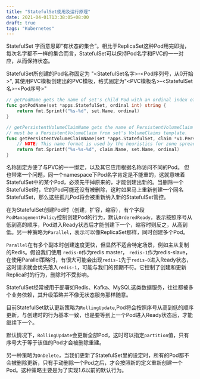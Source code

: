 ```yaml
---
title: "StatefulSet使用及运行原理"
date: 2021-04-01T13:38:05+08:00
draft: true
tags: "Kubernetes"
---
```


StatefulSet 字面意思即“有状态的集合”。相比于ReplicaSet这种Pod用完即抛，每次名字都不一样的集合而言，StatefulSet可以保持Pod名字和PVC的一一对应，从而保持状态。

StatefulSet所创建的Pod名称固定为 "<StatefulSet名字>-<Pod序列号，从0开始>", 其使用PVC模板创建出的PVC模板，格式固定为"<PVC模板名>-<StatefulSet名>-<Pod序号>"

```go
// getPodName gets the name of set's child Pod with an ordinal index of ordinal
func getPodName(set *apps.StatefulSet, ordinal int) string {
	return fmt.Sprintf("%s-%d", set.Name, ordinal)
}

// getPersistentVolumeClaimName gets the name of PersistentVolumeClaim for a Pod with an ordinal index of ordinal. claim
// must be a PersistentVolumeClaim from set's VolumeClaims template.
func getPersistentVolumeClaimName(set *apps.StatefulSet, claim *v1.PersistentVolumeClaim, ordinal int) string {
	// NOTE: This name format is used by the heuristics for zone spreading in ChooseZoneForVolume
	return fmt.Sprintf("%s-%s-%d", claim.Name, set.Name, ordinal)
}
```

名称固定方便了与PVC的一一绑定，以及其它应用根据名称访问不同的Pod。 但也带来一个问题，同一个namespace下Pod名字肯定是不能重的，这就意味着StatefulSet中的某个Pod，必须先干掉原来的，才能创建出新的。当删除一个StatefulSet时，它的Pod可能还没有被删除，这时如果马上重新创建一个同名StatefulSet，那么这些孤儿Pod将会被重新纳入新的StatefulSet管控。

在为StatefulSet创建Pod时（创建，扩容，缩容），有个字段`PodManagementPolicy`控制创建Pod的行为，默认`OrderedReady`，表示按照序号从低到高的顺序，Pod进入Ready状态后才能创建下一个，缩容时则反之，从高到低。另一种策略为`Parallel`，表示可以像ReplicaSet那样，同时创建多个Pod。

`Parallel`在有多个副本时创建速度更快，但显然不适合特定场景，例如主从复制的Redis。假设我们使用 `redis-0`作为redis master， `redis-1`作为redis-slave，在使用Parallel策略时，有很大可能会出现`redis-1`先于`redis-0`进入Ready状态，这时请求就会优先落入`redis-1`，可能与我们的预期不符。它控制了创建和更新Replica时的行为，删除时不受影响。

StatefulSet经常被用于部署如Redis、Kafka、MySQL这类数据服务，往往都被多个业务依赖，其升级策略并不像无状态服务那样随意。

目前StatefulSet默认更新策略为`RollingUpdate`,Pod将会按照序号从高到低的顺序更新，与创建时的行为基本一致，也是要等到上一个Pod进入Ready状态后，才能继续下一个。

默认情况下，`RollingUpdate`会更新全部Pod，这时可以指定`partition`值，只有序号大于等于该值的Pod才会被删除重建。

另一种策略为`OnDelete`，当我们更新了StatefulSet里的设定时，所有的Pod都不会被删除更新，只有手动删除一个Pod之后，才会按照新的定义重新创建一个Pod。这种策略主要是为了实现1.6以前的默认行为。

